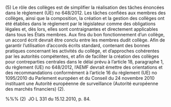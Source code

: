 (5) Le rôle des collèges est de simplifier la réalisation des tâches énoncées dans le règlement (UE) no 648/2012. Les tâches confiées aux membres des collèges, ainsi que la composition, la création et la gestion des collèges ont été établies dans le règlement par le législateur comme des obligations légales et, dès lors, elles sont contraignantes et directement applicables dans tous les États membres. Aux fins du bon fonctionnement d’un collège, un accord écrit devrait être conclu entre les membres dudit collège. Afin de garantir l’utilisation d’accords écrits standard, contenant des bonnes pratiques concernant les activités du collège, et d’approches cohérentes par les autorités compétentes, et afin de faciliter la création des collèges pour contreparties centrales dans le délai prévu à l’article 18, paragraphe 1, du règlement (UE) no 648/2012, l’AEMF devrait émettre des orientations et des recommandations conformément à l’article 16 du règlement (UE) no 1095/2010 du Parlement européen et du Conseil du 24 novembre 2010 instituant une Autorité européenne de surveillance (Autorité européenne des marchés financiers) (2).

%%% (2)  JO L 331 du 15.12.2010, p. 84.